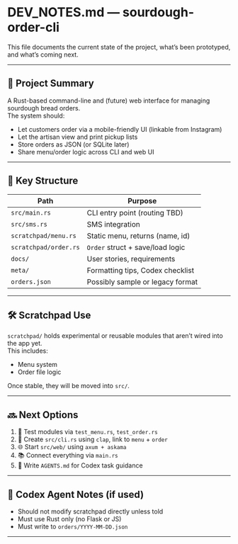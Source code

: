 # DEV_NOTES.md — sourdough-order-cli

This file documents the current state of the project, what’s been prototyped, and what’s coming next.

---

## 🧠 Project Summary

A Rust-based command-line and (future) web interface for managing sourdough bread orders.  
The system should:
- Let customers order via a mobile-friendly UI (linkable from Instagram)
- Let the artisan view and print pickup lists
- Store orders as JSON (or SQLite later)
- Share menu/order logic across CLI and web UI

---

## 📁 Key Structure

| Path                      | Purpose                             |
|---------------------------|-------------------------------------|
| `src/main.rs`             | CLI entry point (routing TBD)       |
| `src/sms.rs`              | SMS integration                     |
| `scratchpad/menu.rs`      | Static menu, returns (name, id)     |
| `scratchpad/order.rs`     | `Order` struct + save/load logic    |
| `docs/`                   | User stories, requirements          |
| `meta/`                   | Formatting tips, Codex checklist    |
| `orders.json`             | Possibly sample or legacy format    |

---

## 🛠️ Scratchpad Use

`scratchpad/` holds experimental or reusable modules that aren’t wired into the app yet.  
This includes:
- Menu system
- Order file logic

Once stable, they will be moved into `src/`.

---

## 🔜 Next Options

1. 🧪 Test modules via `test_menu.rs`, `test_order.rs`
2. 🧵 Create `src/cli.rs` using `clap`, link to `menu` + `order`
3. 🌐 Start `src/web/` using `axum + askama`
4. 📚 Connect everything via `main.rs`
5. 🤖 Write `AGENTS.md` for Codex task guidance

---

## 🧩 Codex Agent Notes (if used)

- Should not modify scratchpad directly unless told
- Must use Rust only (no Flask or JS)
- Must write to `orders/YYYY-MM-DD.json`

---
